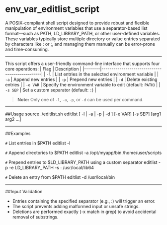 # env_var_editlist_script
A POSIX-compliant shell script designed to provide robust and flexible manipulation of environment variables that use a separator-based list format—such as PATH, LD_LIBRARY_PATH, or other user-defined variables. These variables typically store multiple directory or value entries separated by characters like : or ;, and managing them manually can be error-prone and time-consuming.

---

This script offers a user-friendly command-line interface that supports four core operations:
| Flag   | Description                                    |
|--------|------------------------------------------------|
| `-l`   | List entries in the selected environment variable |
| `-a`   | Append new entries                              |
| `-p`   | Prepend new entries                             |
| `-d`   | Delete existing entries                         |
| `-e VAR` | Specify the environment variable to edit (default: `PATH`) |
| `-s SEP` | Set a custom separator (default: `:`)         |

> **Note:** Only one of `-l`, `-a`, `-p`, or `-d` can be used per command.

---

##Usage
source ./editlist.sh
editlist [ -l | -a | -p | -d ] [-e VAR] [-s SEP] [arg1 arg2 ...]

---

##Examples

`#` List entries in $PATH
editlist -l

`#` Append directories to $PATH
editlist -a /opt/myapp/bin /home/user/scripts

`#` Prepend entries to $LD_LIBRARY_PATH using a custom separator
editlist -p -e LD_LIBRARY_PATH -s : /usr/local/lib64

`#` Delete an entry from $PATH
editlist -d /usr/local/bin

---

##Input Validation
- Entries containing the specified separator (e.g., :) will trigger an error.
- The script prevents adding malformed input or unsafe strings.
- Deletions are performed exactly (-x match in grep) to avoid accidental removal of substrings.
